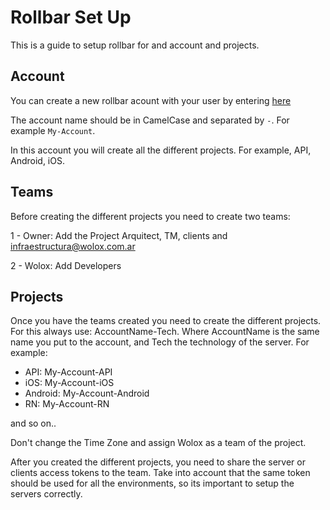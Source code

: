 # Rollbar Set Up

This is a guide to setup rollbar for and account and projects.

## Account

You can create a new rollbar acount with your user by entering [here](https://rollbar.com/account/create/)

The account name should be in CamelCase and separated by `-`. For example `My-Account`.

In this account you will create all the different projects. For example, API, Android, iOS.

## Teams

Before creating the different projects you need to create two teams:

1 - Owner: Add the Project Arquitect, TM, clients and infraestructura@wolox.com.ar

2 - Wolox: Add Developers

## Projects

Once you have the teams created you need to create the different projects. For this always use: AccountName-Tech. Where AccountName is the same name you put to the account, and Tech the technology of the server. For example:

- API: My-Account-API
- iOS: My-Account-iOS
- Android: My-Account-Android
- RN: My-Account-RN

and so on..

Don't change the Time Zone and assign Wolox as a team of the project.

After you created the different projects, you need to share the server or clients access tokens to the team. Take into account that the same token should be used for all the environments, so its important to setup the servers correctly.
